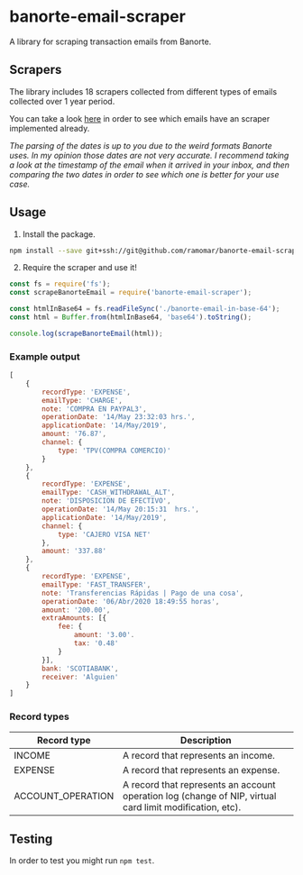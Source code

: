 # banorte-email-scraper

A library for scraping transaction emails from Banorte.

## Scrapers
The library includes 18 scrapers collected from different types of emails collected over 1 year period.

You can take a look [here](https://github.com/ramomar/banorte-email-scraper/tree/master/test/emails) in order to see which emails have an scraper implemented already.

*The parsing of the dates is up to you due to the weird formats Banorte uses. In my opinion those dates are not very accurate. I recommend taking a look at the timestamp of the email when it arrived in your inbox, and then comparing the two dates in order to see which one is better for your use case.*

## Usage
1. Install the package.
```sh
npm install --save git+ssh://git@github.com/ramomar/banorte-email-scraper.git
```

2. Require the scraper and use it!
```js
const fs = require('fs');
const scrapeBanorteEmail = require('banorte-email-scraper');

const htmlInBase64 = fs.readFileSync('./banorte-email-in-base-64');
const html = Buffer.from(htmlInBase64, 'base64').toString();

console.log(scrapeBanorteEmail(html));
```

### Example output

```js
[
    {
        recordType: 'EXPENSE',
        emailType: 'CHARGE',
        note: 'COMPRA EN PAYPAL3',
        operationDate: '14/May 23:32:03 hrs.',
        applicationDate: '14/May/2019',
        amount: '76.87',
        channel: {
            type: 'TPV(COMPRA COMERCIO)'
        }
    },
    {
        recordType: 'EXPENSE',
        emailType: 'CASH_WITHDRAWAL_ALT',
        note: 'DISPOSICION DE EFECTIVO',
        operationDate: '14/May 20:15:31  hrs.',
        applicationDate: '14/May/2019',
        channel: {
            type: 'CAJERO VISA NET'
        },
        amount: '337.88'
    },
    {
        recordType: 'EXPENSE',
        emailType: 'FAST_TRANSFER',
        note: 'Transferencias Rápidas | Pago de una cosa',
        operationDate: '06/Abr/2020 18:49:55 horas',
        amount: '200.00',
        extraAmounts: [{
            fee: {
                amount: '3.00'.
                tax: '0.48'
            }
        }],
        bank: 'SCOTIABANK',
        receiver: 'Alguien'
    }
]
```

### Record types

| Record type       | Description |
|-------------------|-------------|
| INCOME            | A record that represents an income. |
| EXPENSE           | A record that represents an expense. |
| ACCOUNT_OPERATION | A record that represents an account operation log (change of NIP, virtual card limit modification, etc). |

## Testing
In order to test you might run `npm test`.

